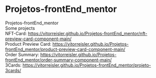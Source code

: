 # Projetos-frontEnd_mentor <br>
 Projetos-frontEnd_mentor <br>
Some projects <br>
NFT-Card: https://vitorreisler.github.io/Projetos-frontEnd_mentor/nft-preview-card-component-main/ <br>
Product Preview Card: https://vitorreisler.github.io/Projetos-frontEnd_mentor/product-preview-card-component-main/ <br>
Order Summary: https://vitorreisler.github.io/Projetos-frontEnd_mentor/order-summary-component-main/ <br>
3Cards: https://vitorreisler.github.io/Projetos-frontEnd_mentor/projeto-3cards/ <br>
